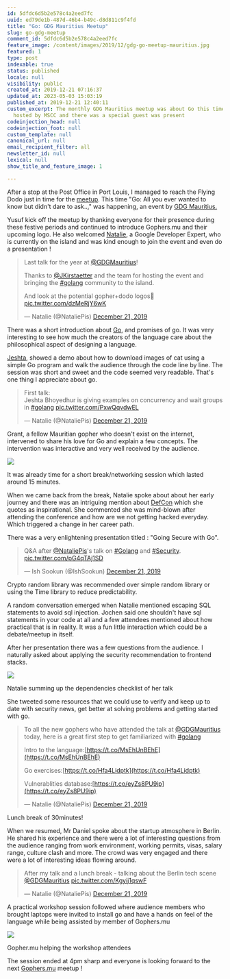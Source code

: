 ```yaml
---
id: 5dfdc6d5b2e578c4a2eed7fc
uuid: ed79de1b-487d-46b4-b49c-d8d811c9f4fd
title: "Go: GDG Mauritius Meetup"
slug: go-gdg-meetup
comment_id: 5dfdc6d5b2e578c4a2eed7fc
feature_image: /content/images/2019/12/gdg-go-meetup-mauritius.jpg
featured: 1
type: post
indexable: true
status: published
locale: null
visibility: public
created_at: 2019-12-21 07:16:37
updated_at: 2023-05-03 15:03:19
published_at: 2019-12-21 12:40:11
custom_excerpt: The monthly GDG Mauritius meetup was about Go this time. It was
  hosted by MSCC and there was a special guest was present
codeinjection_head: null
codeinjection_foot: null
custom_template: null
canonical_url: null
email_recipient_filter: all
newsletter_id: null
lexical: null
show_title_and_feature_image: 1

---
```


After a stop at the Post Office in Port Louis, I managed to reach the Flying Dodo just in time for the [meetup](https://www.meetup.com/GDG-Mauritius/events/266919961/). This time "Go: All you ever wanted to know but didn't dare to ask..[.](https://www.meetup.com/GDG-Mauritius/events/266919961/)" was happening, an event by [GDG Mauritius.](https://twitter.com/GDGMauritius)

Yusuf kick off the meetup by thanking everyone for their presence during these festive periods and continued to introduce Gophers.mu and their upcoming logo. He also welcomed [Natalie](https://twitter.com/NataliePis), a Google Developer Expert, who is currently on the island and was kind enough to join the event and even do a presentation !

> Last talk for the year at [@GDGMauritius](https://twitter.com/GDGMauritius?ref_src=twsrc%5Etfw)!  
>   
> Thanks to [@JKirstaetter](https://twitter.com/JKirstaetter?ref_src=twsrc%5Etfw) and the team for hosting the event and bringing the [#golang](https://twitter.com/hashtag/golang?src=hash&ref_src=twsrc%5Etfw) community to the island.  
>   
> And look at the potential gopher+dodo logos🥰 [pic.twitter.com/dzMeRjY6wK](https://t.co/dzMeRjY6wK)
> 
> — Natalie (@NataliePis) [December 21, 2019](https://twitter.com/NataliePis/status/1208285215912796160?ref_src=twsrc%5Etfw)

There was a short introduction about [Go](https://golang.org/), and promises of go. It was very interesting to see how much the creators of the language care about the philosophical aspect of designing a language.

[Jeshta](https://twitter.com/jjeshta), showed a demo about how to download images of cat using a simple Go program and walk the audience through the code line by line. The session was short and sweet and the code seemed very readable. That's one thing I appreciate about go.

> First talk:  
> Jeshta Bhoyedhur is giving examples on concurrency and wait groups in [#golang](https://twitter.com/hashtag/golang?src=hash&ref_src=twsrc%5Etfw) [pic.twitter.com/PxwQqvdwEL](https://t.co/PxwQqvdwEL)
> 
> — Natalie (@NataliePis) [December 21, 2019](https://twitter.com/NataliePis/status/1208287669911994368?ref_src=twsrc%5Etfw)

Grant, a fellow Mauritian gopher who doesn't exist on the internet, intervened to share his love for Go and explain a few concepts. The intervention was interactive and very well received by the audience.

![](/content/images/2019/12/IMG_1637.jpg)

It was already time for a short break/networking session which lasted around 15 minutes.

When we came back from the break, Natalie spoke about about her early journey and there was an intriguing mention about [DefCon](https://www.defcon.org/) which she quotes as inspirational. She commented she was mind-blown after attending the conference and how are we not getting hacked everyday. Which triggered a change in her career path.

There was a very enlightening presentation titled : "Going Secure with Go".

> Q&A after [@NataliePis](https://twitter.com/NataliePis?ref_src=twsrc%5Etfw)'s talk on [#Golang](https://twitter.com/hashtag/Golang?src=hash&ref_src=twsrc%5Etfw) and [#Security](https://twitter.com/hashtag/Security?src=hash&ref_src=twsrc%5Etfw). [pic.twitter.com/pG4qTAj1SD](https://t.co/pG4qTAj1SD)
> 
> — Ish Sookun (@IshSookun) [December 21, 2019](https://twitter.com/IshSookun/status/1208315597081079809?ref_src=twsrc%5Etfw)

Crypto random library was recommended over simple random library or using the Time library to reduce predictability.

A random conversation emerged when Natalie mentioned escaping SQL statements to avoid sql injection. Jochen said one shouldn't have sql statements in your code at all and a few attendees mentioned about how practical that is in reality. It was a fun little interaction which could be a debate/meetup in itself.

After her presentation there was a few questions from the audience. I naturally asked about applying the security recommendation to frontend stacks.

![](/content/images/2019/12/IMG_1654.jpg)

Natalie summing up the dependencies checklist of her talk

She tweeted some resources that we could use to verify and keep up to date with security news, get better at solving problems and getting started with go.

> To all the new gophers who have attended the talk at [@GDGMauritius](https://twitter.com/GDGMauritius?ref_src=twsrc%5Etfw) today, here is a great first step to get familiarized with [#golang](https://twitter.com/hashtag/golang?src=hash&ref_src=twsrc%5Etfw)  
>   
> Intro to the language:[https://t.co/MsEhUnBEhE](https://t.co/MsEhUnBEhE)  
>   
> Go exercises:[https://t.co/Hfa4Lidptk](https://t.co/Hfa4Lidptk)  
>   
> Vulnerablities database:[https://t.co/eyZs8PU9ip](https://t.co/eyZs8PU9ip)
> 
> — Natalie (@NataliePis) [December 21, 2019](https://twitter.com/NataliePis/status/1208316039248826368?ref_src=twsrc%5Etfw)

Lunch break of 30minutes!

When we resumed, Mr Daniel spoke about the startup atmosphere in Berlin. He shared his experience and there were a lot of interesting questions from the audience ranging from work environment, working permits, visas, salary range, culture clash and more. The crowd was very engaged and there were a lot of interesting ideas flowing around.

> After my talk and a lunch break - talking about the Berlin tech scene [@GDGMauritius](https://twitter.com/GDGMauritius?ref_src=twsrc%5Etfw) [pic.twitter.com/Kgyij1qswF](https://t.co/Kgyij1qswF)
> 
> — Natalie (@NataliePis) [December 21, 2019](https://twitter.com/NataliePis/status/1208331551798263808?ref_src=twsrc%5Etfw)

A practical workshop session followed where audience members who brought laptops were invited to install go and have a hands on feel of the language while being assisted by member of Gophers.mu

![](/content/images/2019/12/IMG_1656.jpg)

Gopher.mu helping the workshop attendees

The session ended at 4pm sharp and everyone is looking forward to the next [Gophers.mu](http://gophers.mu/) meetup !